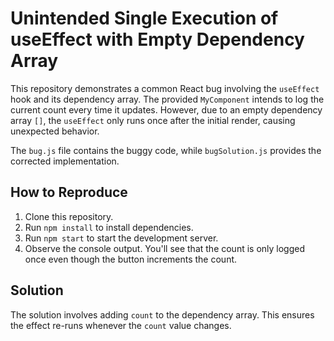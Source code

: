 # Unintended Single Execution of useEffect with Empty Dependency Array

This repository demonstrates a common React bug involving the `useEffect` hook and its dependency array.  The provided `MyComponent` intends to log the current count every time it updates. However, due to an empty dependency array `[]`, the `useEffect` only runs once after the initial render, causing unexpected behavior.

The `bug.js` file contains the buggy code, while `bugSolution.js` provides the corrected implementation.

## How to Reproduce

1. Clone this repository.
2. Run `npm install` to install dependencies.
3. Run `npm start` to start the development server.
4. Observe the console output.  You'll see that the count is only logged once even though the button increments the count.

## Solution

The solution involves adding `count` to the dependency array. This ensures the effect re-runs whenever the `count` value changes.